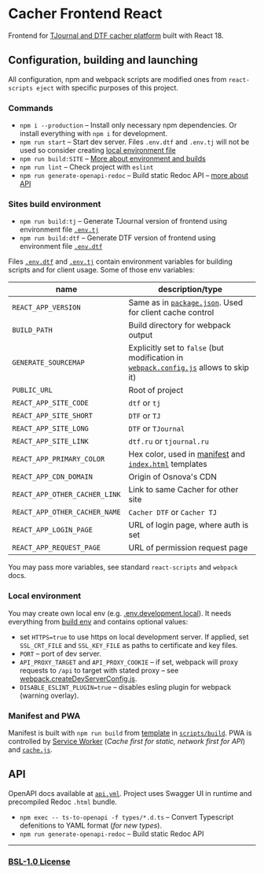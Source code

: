 # Cacher Frontend React

Frontend for [TJournal and DTF cacher platform](https://cacher.serguun42.ru) built with React 18.

## Configuration, building and launching

All configuration, npm and webpack scripts are modified ones from `react-scripts eject` with specific purposes of this project.

### Commands

- `npm i --production` – Install only necessary npm dependencies. Or install everything with `npm i` for development.
- `npm run start` – Start dev server. Files `.env.dtf` and `.env.tj` will not be used so consider creating [local environment file](#local-environment)
- `npm run build:SITE` – [More about environment and builds](#sites-build-environment)
- `npm run lint` – Check project with `eslint`
- `npm run generate-openapi-redoc` – Build static Redoc API – [more about API](#api)

### Sites build environment

- `npm run build:tj` – Generate TJournal version of frontend using environment file [`.env.tj`](./.env.tj)
- `npm run build:dtf` – Generate DTF version of frontend using environment file [`.env.dtf`](./.env.dtf)

Files [`.env.dtf`](./.env.dtf) and [`.env.tj`](./.env.tj) contain environment variables for building scripts and for client usage. Some of those env variables:

| name                          | description/type                                                                                                        |
| ----------------------------- | ----------------------------------------------------------------------------------------------------------------------- |
| `REACT_APP_VERSION`           | Same as in [`package.json`](./package.json). Used for client cache control                                              |
| `BUILD_PATH`                  | Build directory for webpack output                                                                                      |
| `GENERATE_SOURCEMAP`          | Explicitly set to `false` (but modification in [`webpack.config.js`](./config/webpack.config.js#L32) allows to skip it) |
| `PUBLIC_URL`                  | Root of project                                                                                                         |
| `REACT_APP_SITE_CODE`         | `dtf` or `tj`                                                                                                           |
| `REACT_APP_SITE_SHORT`        | `DTF` or `TJ`                                                                                                           |
| `REACT_APP_SITE_LONG`         | `DTF` or `TJournal`                                                                                                     |
| `REACT_APP_SITE_LINK`         | `dtf.ru` or `tjournal.ru`                                                                                               |
| `REACT_APP_PRIMARY_COLOR`     | Hex color, used in [manifest](./config/manifest.template.json) and [`index.html`](./public/index.html) templates        |
| `REACT_APP_CDN_DOMAIN`        | Origin of Osnova's CDN                                                                                                  |
| `REACT_APP_OTHER_CACHER_LINK` | Link to same Cacher for other site                                                                                      |
| `REACT_APP_OTHER_CACHER_NAME` | `Cacher DTF` or `Cacher TJ`                                                                                             |
| `REACT_APP_LOGIN_PAGE`        | URL of login page, where auth is set                                                                                    |
| `REACT_APP_REQUEST_PAGE`      | URL of permission request page                                                                                          |

You may pass more variables, see standard `react-scripts` and `webpack` docs.

### Local environment

You may create own local env (e.g. [.env.development.local](./.env.development.local)). It needs everything from [build env](#sites-build-environment) and contains optional values:

- set `HTTPS=true` to use https on local development server. If applied, set `SSL_CRT_FILE` and `SSL_KEY_FILE` as paths to certificate and key files.
- `PORT` – port of dev server.
- `API_PROXY_TARGET` and `API_PROXY_COOKIE` – if set, webpack will proxy requests to `/api` to target with stated proxy – see [webpack.createDevServerConfig.js](./config/webpack.createDevServerConfig.js#L78).
- `DISABLE_ESLINT_PLUGIN=true` – disables esling plugin for webpack (warning overlay).

### Manifest and PWA

Manifest is built with `npm run build` from [template](./config/manifest.template.json) in [`scripts/build`](./scripts/build.js#L213). PWA is controlled by [Service Worker](./src/service-worker.js) (*Cache first for static, network first for API*) and [`cache.js`](./src/util/cache.js).

## API

OpenAPI docs available at [`api.yml`](./public/docs/api.yml). Project uses Swagger UI in runtime and precompiled Redoc `.html` bundle.

- `npm exec -- ts-to-openapi -f types/*.d.ts` – Convert Typescript defenitions to YAML format (*for new types*).
- `npm run generate-openapi-redoc` – Build static Redoc API

---

### [BSL-1.0 License](./LICENSE)
